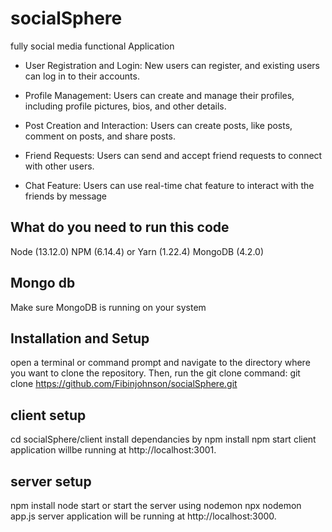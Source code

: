 # socialSphere
fully social media functional Application
- User Registration and Login: New users can register, and existing users can log in to their accounts.

- Profile Management: Users can create and manage their profiles, including profile pictures, bios, and other details.

- Post Creation and Interaction: Users can create posts, like posts, comment on posts, and share posts.

- Friend Requests: Users can send and accept friend requests to connect with other users.

- Chat Feature: Users can use real-time chat feature to interact with the friends by message 
## What do you need to run this code
Node (13.12.0)
NPM (6.14.4) or Yarn (1.22.4)
MongoDB (4.2.0)
## Mongo db
Make sure MongoDB is running on your system

## Installation and Setup
open a terminal or command prompt and navigate to the directory where you want to clone the repository. Then, run the git clone command:
git clone https://github.com/Fibinjohnson/socialSphere.git

## client  setup
cd socialSphere/client
install dependancies by npm install
npm start
client application  willbe running at http://localhost:3001.

## server setup
npm install
node start
or start the server using nodemon npx nodemon app.js
server application will be running at http://localhost:3000.




